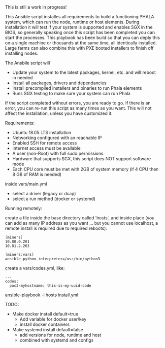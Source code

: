 This is still a work in progress!

This Ansible script installes all requirements to build a functioning PHALA system, which can run
the node, runtime or host elements. During installation it will test if your system is supported
and enables SGX in the BIOS, so generally speaking once this script has been completed you can start
the processes. This playbook has been build so that you can deply this on a single machine or 
thousands at the same time, all identically installed. Large farms can also combine this with PXE
booted installers to finish off installing nodes.

The Ansbile script will
- Update your system to the latest packages, kernel, etc. and will reboot in needed
- Install all packages, drivers and dependancies
- Install precompiled installers and binaries to run Phala elements
- Runs SGX testing to make sure your system can run Phala

If the script completed without errors, you are ready to go. If there is an error, you can re-run this
script as many times as you want. This will not affect the installation, unless you have customized it.

Requirements:
- Ubuntu 18.05 LTS installation
- Networking configured with an reachable IP
- Enabled SSH for remote access
- Internet access must be available
- A user (non-Root) with full sudo permissions
- Hardware that supports SGX, this script does NOT support software mode
- Each CPU core must be met with 2GB of system memory (if 4 CPU then 8 GB of RAM is needed)

inside vars/main.yml
- select a driver (legacy or dcap)
- select a run method (docker or systemd)

Running remotely:

create a file inside the base directory called 'hosts', and inside place (you can add as many IP address
as you want ... but you cannot use localhost, a remote install is required due to required reboots):

```
[miners]
10.80.0.201
10.81.2.203

[miners:vars]
ansible_python_interpreter=/usr/bin/python3
```

create a vars/codes.yml, like:
```
---
codes:
  poc3-myhostname: this-is-my-uuid-code
```

ansible-playbook -i hosts install.yml

TODO:
- Make docker install default=true
  - Add variable for docker user/key
  - install docker containers
- Make systemd install default=false
  - add versions for node, runtime and host
  - combined with systemd and configs

